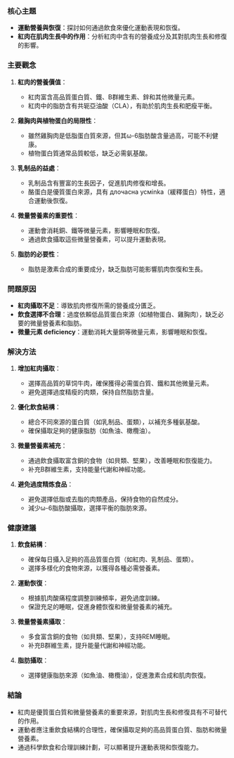 ### 核心主題
- **運動營養與恢復**：探討如何通過飲食來優化運動表現和恢復。
- **紅肉在肌肉生長中的作用**：分析紅肉中含有的營養成分及其對肌肉生長和修復的影響。

### 主要觀念
1. **紅肉的營養價值**：
   - 紅肉富含高品質蛋白質、鐵、B群維生素、鋅和其他微量元素。
   - 紅肉中的脂肪含有共轭亞油酸（CLA），有助於肌肉生長和肥瘦平衡。

2. **雞胸肉與植物蛋白的局限性**：
   - 雖然雞胸肉是低脂蛋白質來源，但其ω-6脂肪酸含量過高，可能不利健康。
   - 植物蛋白質通常品質較低，缺乏必需氨基酸。

3. **乳制品的益處**：
   - 乳制品含有豐富的生長因子，促進肌肉修復和增長。
   - 酪蛋白是優質蛋白來源，具有 длочасна усмinka（緩釋蛋白）特性，適合運動後恢復。

4. **微量營養素的重要性**：
   - 運動會消耗銅、鐵等微量元素，影響睡眠和恢復。
   - 通過飲食攝取這些微量營養素，可以提升運動表現。

5. **脂肪的必要性**：
   - 脂肪是激素合成的重要成分，缺乏脂肪可能影響肌肉恢復和生長。

### 問題原因
- **紅肉攝取不足**：導致肌肉修復所需的營養成分匱乏。
- **飲食選擇不合理**：過度依賴低品質蛋白來源（如植物蛋白、雞胸肉），缺乏必要的微量營養素和脂肪。
- **微量元素 deficiency**：運動消耗大量銅等微量元素，影響睡眠和恢復。

### 解決方法
1. **增加紅肉攝取**：
   - 選擇高品質的草饲牛肉，確保獲得必需蛋白質、鐵和其他微量元素。
   - 避免選擇過度精瘦的肉類，保持自然脂肪含量。

2. **優化飲食結構**：
   - 總合不同來源的蛋白質（如乳制品、蛋類），以補充多種氨基酸。
   - 確保攝取足夠的健康脂肪（如魚油、橄欖油）。

3. **微量營養素補充**：
   - 通過飲食攝取富含銅的食物（如貝類、堅果），改善睡眠和恢復能力。
   - 补充B群維生素，支持能量代謝和神經功能。

4. **避免過度精炼食品**：
   - 避免選擇低脂或去脂的肉類產品，保持食物的自然成分。
   - 減少ω-6脂肪酸攝取，選擇平衡的脂肪來源。

### 健康建議
1. **飲食結構**：
   - 確保每日攝入足夠的高品質蛋白質（如紅肉、乳制品、蛋類）。
   - 選擇多樣化的食物來源，以獲得各種必需營養素。

2. **運動恢復**：
   - 根據肌肉酸痛程度調整訓練頻率，避免過度訓練。
   - 保證充足的睡眠，促進身體恢復和微量營養素的補充。

3. **微量營養素攝取**：
   - 多食富含銅的食物（如貝類、堅果），支持REM睡眠。
   - 补充B群維生素，提升能量代謝和神經功能。

4. **脂肪攝取**：
   - 選擇健康脂肪來源（如魚油、橄欖油），促進激素合成和肌肉恢復。

### 結論
- 紅肉是優質蛋白質和微量營養素的重要來源，對肌肉生長和修復具有不可替代的作用。
- 運動者應注重飲食結構的合理性，確保攝取足夠的高品質蛋白質、脂肪和微量營養素。
- 通過科學飲食和合理訓練計劃，可以顯著提升運動表現和恢復能力。